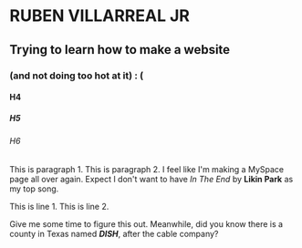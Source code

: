 # RUBEN VILLARREAL JR
## Trying to learn how to make a website
### (and not doing too hot at it) : (
#### H4
##### H5
###### H6

This is paragraph 1.
This is paragraph 2. I feel like I'm making a MySpace page all over again. Expect I don't want to have _In The End_ by **Likin Park** as my top song. 

This is line 1.  This is line 2.

Give me some time to figure this out. Meanwhile, did you know there is a county in Texas named ***DISH***, after the cable company?
